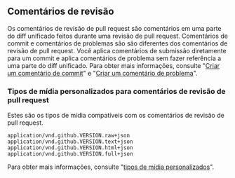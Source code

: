 ## Comentários de revisão

Os comentários de revisão de pull request são comentários em uma parte do diff unificado feitos durante uma revisão de pull request. Comentários de commit e comentários de problemas são são diferentes dos comentários de revisão de pull request. Você aplica comentários de submissão diretamente para um commit e aplica comentários de problema sem fazer referência a uma parte do diff unificado. Para obter mais informações, consulte "[Criar um comentário de commit](/rest/reference/commits#create-a-commit-comment)" e "[Criar um comentário de problema](/rest/reference/issues#create-an-issue-comment)".

### Tipos de mídia personalizados para comentários de revisão de pull request

Estes são os tipos de mídia compatíveis com os comentários de revisão de pull request.

    application/vnd.github.VERSION.raw+json
    application/vnd.github.VERSION.text+json
    application/vnd.github.VERSION.html+json
    application/vnd.github.VERSION.full+json

Para obter mais informações, consulte "[tipos de mídia personalizados](/rest/overview/media-types)".
